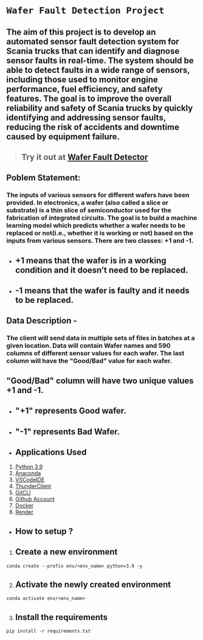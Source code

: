 # **`Wafer Fault Detection Project`**
## The aim of this project is to develop an automated sensor fault detection system for Scania trucks that can identify and diagnose sensor faults in real-time. The system should be able to detect faults in a wide range of sensors, including those used to monitor engine performance, fuel efficiency, and safety features. The goal is to improve the overall reliability and safety of Scania trucks by quickly identifying and addressing sensor faults, reducing the risk of accidents and downtime caused by equipment failure.

> ## Try it out at [Wafer Fault Detector](https://wafer-fault-detector.onrender.com)


## Poblem Statement:  
### The inputs of various sensors for different wafers have been provided. In electronics, a wafer (also called a slice or substrate) is a thin slice of semiconductor used for the fabrication of integrated circuits. The goal is to build a machine learning model which predicts whether a wafer needs to be replaced or not(i.e., whether it is working or not) based on the inputs from various sensors. There are two classes: +1 and -1. 

- ## +1 means that the wafer is in a working condition and it doesn’t need to be replaced.

- ## -1 means that the wafer is faulty and it needs to be replaced. 

## Data Description - 
### The client will send data in multiple sets of files in batches at a given location. Data will contain Wafer names and 590 columns of different sensor values for each wafer. The last column will have the "Good/Bad" value for each wafer.

## "Good/Bad" column will have two unique values +1 and -1.  

 - ## "+1" represents Good wafer.

- ## "-1" represents Bad Wafer. 


* ## Applications Used
1. [Python 3.9](https://www.python.org/)
2. [Anaconda](https://www.anaconda.com/)
3. [VSCodeIDE](https://code.visualstudio.com/)
4. [ThunderClient](https://www.thunderclient.com/)
5. [GitCLI](https://git-scm.com/book/en/v2/Getting-Started-The-Command-Line)
6. [Github Account](https://github.com)
7. [Docker](https://www.docker.com/)
8. [Render](https://render.com/)


* ## **How to setup ?**
1. ## Create a new environment
```
conda create --prefix env/<env_name> python=3.9 -y
```
2. ## Activate the newly created environment
```
conda activate env/<env_name>
```
3. ## Install the requirements
```
pip install -r requirements.txt
```
